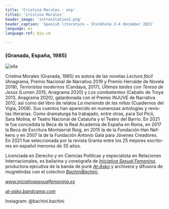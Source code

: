```yaml
---
title: 'Cristina Morales - esp'
title2: 'Cristina Morales'
header_image: 'intranslation2.png'
header_caption: 'Spanish literature – Stockholm 2-4 december 2021'
language: es
language-ref: bio-cm

---
```


<!--more-->


<div class="participante-bio">
    <h3 class="fecha-bio">(Granada, España, 1985)</h3>
    <div class="foto-cont">
        <img class="foto" src="{{'images/Cristina_Morales.jpg' | relative_url }}"  alt="ella" /> 
    </div>
    <div class="text esp" lang="es">
    <p>Cristina Morales (Granada, 1985) es autora de las novelas <em>Lectura fácil</em> (Anagrama, Premio Nacional de Narrativa 2019 y Premio Herralde de Novela 2018), <em>Terroristas modernos</em> (Candaya, 2017), <em>Últimas tardes con Teresa de Jesús</em> (Lumen 2015, Anagrama 2020) y <em>Los combatientes</em> (Caballo de Troya 2013, Anagrama 2020), galardonada con el Premio INJUVE de Narrativa 2012; así como del libro de relatos <em>La merienda de las niñas</em> (Cuadernos del Vigía, 2008). Sus cuentos han aparecido en numerosas antologías y revistas literarias. Como dramaturga ha trabajado, entre otras, para Sol Picó, Sara Molina, el Teatro Nacional de Cataluña y el Teatro del Barrio. En 2021 le fue concedida la Beca de la Real Academia de España en Roma, en 2017 la Beca de Escritura Montserrat Roig, en 2015 la de la Fundación Han Nefkens y en 2007 la de la Fundación Antonio Gala para Jóvenes Creadores. En 2021 fue seleccionada por la revista Granta entre los 25 mejores escritores en español menores de 35 años.</p>
    <p>Licenciada en Derecho y en Ciencias Políticas y especialista en Relaciones Internacionales, es bailarina y coreógrafa de <a href="http://www.iniciativasexualfemenina.es/"><em>Iniciativa Sexual Femenina</em></a>, productora ejecutiva de la banda de punk <a href="https://www.facebook.com/pages/category/Musician-Band/At-asko-1152363591571935/"><em>At-Asko</em></a> y archivera y difusora de mugrelindas con el colectivo <a href="https://www.instagram.com/bachini.bachini/?hl=es"><em>BachiniBachini.</em></a></p>
<p> </p>
<p><a href="http://www.iniciativasexualfemenina.es"><em>www.iniciativasexualfemenina.es</em></a></p>
<p><a href="http://at-asko.bandcamp.com"><em>at-asko.bandcamp.com</em></a></p>
<p>Instagram: @bachini.bachini</p>  
    </div>
</div>
